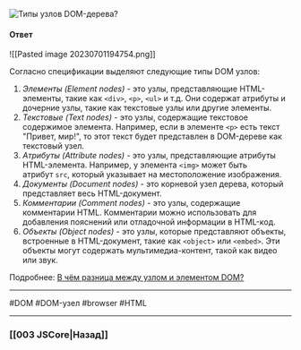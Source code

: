 ![Типы узлов DOM-дерева?](https://youtu.be/7TvS0iKR3_c?t=201)

#### Ответ

![[Pasted image 20230701194754.png]]

Согласно спецификации выделяют следующие типы DOM узлов:

1. *Элементы (Element nodes)* - это узлы, представляющие HTML-элементы, такие как `<div>`, `<p>`, `<ul>` и т.д. Они содержат атрибуты и дочерние узлы, такие как текстовые узлы или другие элементы.
2. *Текстовые (Text nodes)* - это узлы, содержащие текстовое содержимое элемента. Например, если в элементе `<p>` есть текст "Привет, мир!", то этот текст будет представлен в DOM-дереве как текстовый узел.
3. *Атрибуты (Attribute nodes)* - это узлы, представляющие атрибуты HTML-элемента. Например, у элемента `<img>` может быть атрибут `src`, который указывает на местоположение изображения.
4. *Документы (Document nodes)* - это корневой узел дерева, который представляет весь HTML-документ.
5. *Комментарии (Comment nodes)* - это узлы, содержащие комментарии HTML. Комментарии можно использовать для добавления пояснений или отладочной информации в HTML-код.
6. *Объекты (Object nodes)* - это узлы, которые представляют объекты, встроенные в HTML-документ, такие как `<object>` или `<embed>`. Эти объекты могут содержать мультимедиа-контент, такой как видео или звук.

Подробнее: [В чём разница между узлом и элементом DOM?](https://habr.com/ru/companies/ruvds/articles/539096/)

___
#DOM #DOM-узел #browser #HTML 

___

### [[003 JSCore|Назад]]